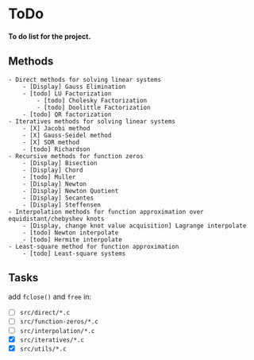 # ToDo
#### To do list for the project.

## Methods

	- Direct methods for solving linear systems
		- [Display] Gauss Elimination
		- [todo] LU Factorization
			- [todo] Cholesky Factorization
			- [todo] Doolittle Factorization
		- [todo] QR factorization
	- Iteratives methods for solving linear systems
		- [X] Jacobi method
		- [X] Gauss-Seidel method
		- [X] SOR method
		- [todo] Richardson
	- Recursive methods for function zeros
		- [Display] Bisection
		- [Display] Chord
		- [todo] Muller
		- [Display] Newton
		- [Display] Newton Quotient
		- [Display] Secantes
		- [Display] Steffensen
	- Interpolation methods for function approximation over equidistant/chebyshev knots
		- [Display, change knot value acquisition] Lagrange interpolate
		- [todo] Newton interpolate
		- [todo] Hermite interpolate
	- Least-square method for function approximation
		- [todo] Least-square systems
		
## Tasks

add `fclose()` and `free` in:
 - [ ] `src/direct/*.c`
 - [ ] `src/function-zeros/*.c`
 - [ ] `src/interpolation/*.c`
 - [X] `src/iteratives/*.c`
 - [X] `src/utils/*.c`